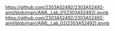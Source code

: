 https://github.com/2303A52492/2303A52492-aiml/blob/main/AIML_Lab_01(2303A52492).ipynb
https://github.com/2303A52492/2303A52492-aiml/blob/main/AIML_Lab_02(2303A52492).ipynb

